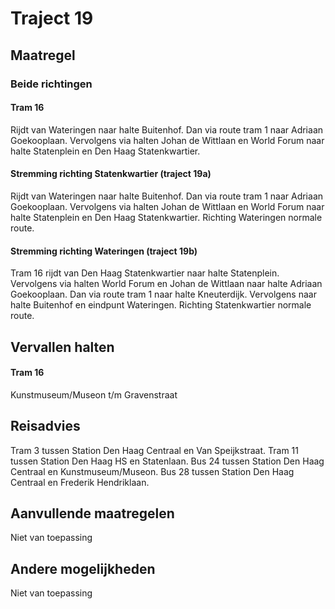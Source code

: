 # Traject 19 
## Maatregel
### Beide richtingen

#### Tram 16
Rijdt van Wateringen naar halte Buitenhof. Dan via route tram 1 naar Adriaan Goekooplaan. Vervolgens via halten Johan de Wittlaan en World Forum naar halte Statenplein en Den Haag Statenkwartier.

#### Stremming richting Statenkwartier (traject 19a)
Rijdt van Wateringen naar halte Buitenhof. Dan via route tram 1 naar Adriaan Goekooplaan. Vervolgens via halten Johan de Wittlaan en World Forum naar halte Statenplein en Den Haag Statenkwartier.
Richting Wateringen normale route.

#### Stremming richting Wateringen (traject 19b)
Tram 16 rijdt van Den Haag Statenkwartier naar halte Statenplein. Vervolgens via halten World Forum en Johan de Wittlaan naar halte Adriaan Goekooplaan. Dan via route tram 1 naar halte Kneuterdijk. Vervolgens naar halte Buitenhof en eindpunt Wateringen.
Richting Statenkwartier normale route.

## Vervallen halten
#### Tram 16
Kunstmuseum/Museon t/m Gravenstraat

## Reisadvies
Tram 3 tussen Station Den Haag Centraal en Van Speijkstraat.
Tram 11 tussen Station Den Haag HS en Statenlaan.
Bus 24 tussen Station Den Haag Centraal en Kunstmuseum/Museon.
Bus 28 tussen Station Den Haag Centraal en Frederik Hendriklaan.

## Aanvullende maatregelen
Niet van toepassing

## Andere mogelijkheden
Niet van toepassing
